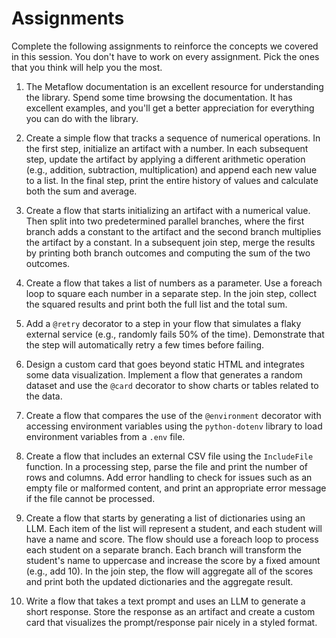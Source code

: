# Assignments

Complete the following assignments to reinforce the concepts we covered in this session. You don't have to work on every assignment. Pick the ones that you think will help you the most.

1. The Metaflow documentation is an excellent resource for understanding the library. Spend some time browsing the documentation. It has excellent examples, and you'll get a better appreciation for everything you can do with the library.

1. Create a simple flow that tracks a sequence of numerical operations. In the first step, initialize an artifact with a number. In each subsequent step, update the artifact by applying a different arithmetic operation (e.g., addition, subtraction, multiplication) and append each new value to a list. In the final step, print the entire history of values and calculate both the sum and average.

1. Create a flow that starts initializing an artifact with a numerical value. Then split into two predetermined parallel branches, where the first branch adds a constant to the artifact and the second branch multiplies the artifact by a constant. In a subsequent join step, merge the results by printing both branch outcomes and computing the sum of the two outcomes.

1. Create a flow that takes a list of numbers as a parameter. Use a foreach loop to square each number in a separate step. In the join step, collect the squared results and print both the full list and the total sum.

1. Add a `@retry` decorator to a step in your flow that simulates a flaky external service (e.g., randomly fails 50% of the time). Demonstrate that the step will automatically retry a few times before failing.

1. Design a custom card that goes beyond static HTML and integrates some data visualization. Implement a flow that generates a random dataset and use the `@card` decorator to show charts or tables related to the data.

1. Create a flow that compares the use of the `@environment` decorator with accessing environment variables using the `python-dotenv` library to load environment variables from a `.env` file.

1. Create a flow that includes an external CSV file using the `IncludeFile` function. In a processing step, parse the file and print the number of rows and columns. Add error handling to check for issues such as an empty file or malformed content, and print an appropriate error message if the file cannot be processed.

1. Create a flow that starts by generating a list of dictionaries using an LLM. Each item of the list will represent a student, and each student will have a name and score. The flow should use a foreach loop to process each student on a separate branch. Each branch will transform the student's name to uppercase and increase the score by a fixed amount (e.g., add 10). In the join step, the flow will aggregate all of the scores and print both the updated dictionaries and the aggregate result. 

1. Write a flow that takes a text prompt and uses an LLM to generate a short response. Store the response as an artifact and create a custom card that visualizes the prompt/response pair nicely in a styled format.

